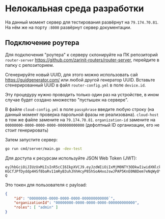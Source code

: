 # Нелокальная среда разработки

На данный момент сервер для тестирования развёрнут на `79.174.70.81`.
На нём же на порту `:8000` развёрнут сервер документации.

## Подключение роутера

Для подключения "роутера" к серверу склонируйте на ПК репозиторий `router-server` <https://github.com/zarinit-routers/router-server>, перейдите в папку с репозиторием.

Сгенерируйте новый UUID, для этого можно использовать сай <https://guidgenerator.com/> или любой другой генератор UUID. Вставьте сгенерированный UUID в файл `router-config.yml` в поле `device.id`.

Эту процедуру нужно проводить только один раз на устройстве, в ином случае будет создано множество "пустышек на сервере".

В файле `cloud-config.yml` в поле `passphrase` введите любую строку (на данный момент проверка парольной фразы не реализована). `cloud-host` в том же файле замените на `79.174.70.81`. `organization-id` замените на `00000000-0000-0000-0000-000000000000` (дефолтный ID организации, его не стоит генерировать)

Затем запустите сервер:

```bash
go run cmd/server/main.go -dev-test
```

Для доступа к ресурсам используйте JSON Web Token (JWT):

```jwt
eyJhbGciOiJIUzUxMiIsInR5cCI6IkpXVCJ9.eyJzdWIiOiIxMjM0NTY3ODkwIiwidXNlcklkIjoiMDAwMDAwMDAtMDAwMC0wMDAwLTAwMDAtMDAwMDAwMDAwMDAwIiwiZ3JvdXBJZCI6IjAwMDAwMDAwLTAwMDAtMDAwMC0wMDAwLTAwMDAwMDAwMDAwMCIsImlhdCI6MTc1NzIzNjM4MiwiZXhwIjoxNzg4NzcyMzgwLCJyb2xlcyI6WyJhZG1pbiJdfQ.ZV5vg7SgZk-KGCfJPfDyddp4HSf8baRv11mRyB3uhJhhHcyP8ShSoAHxoJswJPAP5KnE0N8Dem7eNqWyOYbq-Q
```

Это токен для пользователя с payload:

```json
{
    "id": "00000000-0000-0000-0000-000000000000`", 
    "organizationId": "00000000-0000-0000-0000-000000000000", 
    "roles": [ "admin" ]
}
```
